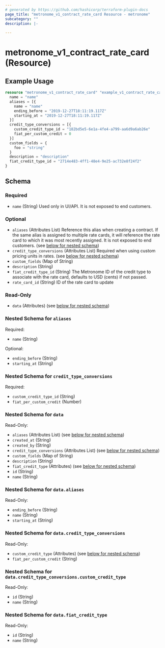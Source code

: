```yaml
---
# generated by https://github.com/hashicorp/terraform-plugin-docs
page_title: "metronome_v1_contract_rate_card Resource - metronome"
subcategory: ""
description: |-
  
---
```


# metronome_v1_contract_rate_card (Resource)



## Example Usage

```terraform
resource "metronome_v1_contract_rate_card" "example_v1_contract_rate_card" {
  name = "name"
  aliases = [{
    name = "name"
    ending_before = "2019-12-27T18:11:19.117Z"
    starting_at = "2019-12-27T18:11:19.117Z"
  }]
  credit_type_conversions = [{
    custom_credit_type_id = "182bd5e5-6e1a-4fe4-a799-aa6d9a6ab26e"
    fiat_per_custom_credit = 0
  }]
  custom_fields = {
    foo = "string"
  }
  description = "description"
  fiat_credit_type_id = "2714e483-4ff1-48e4-9e25-ac732e8f24f2"
}
```

<!-- schema generated by tfplugindocs -->
## Schema

### Required

- `name` (String) Used only in UI/API. It is not exposed to end customers.

### Optional

- `aliases` (Attributes List) Reference this alias when creating a contract. If the same alias is assigned to multiple rate cards, it will reference the rate card to which it was most recently assigned. It is not exposed to end customers. (see [below for nested schema](#nestedatt--aliases))
- `credit_type_conversions` (Attributes List) Required when using custom pricing units in rates. (see [below for nested schema](#nestedatt--credit_type_conversions))
- `custom_fields` (Map of String)
- `description` (String)
- `fiat_credit_type_id` (String) The Metronome ID of the credit type to associate with the rate card, defaults to USD (cents) if not passed.
- `rate_card_id` (String) ID of the rate card to update

### Read-Only

- `data` (Attributes) (see [below for nested schema](#nestedatt--data))

<a id="nestedatt--aliases"></a>
### Nested Schema for `aliases`

Required:

- `name` (String)

Optional:

- `ending_before` (String)
- `starting_at` (String)


<a id="nestedatt--credit_type_conversions"></a>
### Nested Schema for `credit_type_conversions`

Required:

- `custom_credit_type_id` (String)
- `fiat_per_custom_credit` (Number)


<a id="nestedatt--data"></a>
### Nested Schema for `data`

Read-Only:

- `aliases` (Attributes List) (see [below for nested schema](#nestedatt--data--aliases))
- `created_at` (String)
- `created_by` (String)
- `credit_type_conversions` (Attributes List) (see [below for nested schema](#nestedatt--data--credit_type_conversions))
- `custom_fields` (Map of String)
- `description` (String)
- `fiat_credit_type` (Attributes) (see [below for nested schema](#nestedatt--data--fiat_credit_type))
- `id` (String)
- `name` (String)

<a id="nestedatt--data--aliases"></a>
### Nested Schema for `data.aliases`

Read-Only:

- `ending_before` (String)
- `name` (String)
- `starting_at` (String)


<a id="nestedatt--data--credit_type_conversions"></a>
### Nested Schema for `data.credit_type_conversions`

Read-Only:

- `custom_credit_type` (Attributes) (see [below for nested schema](#nestedatt--data--credit_type_conversions--custom_credit_type))
- `fiat_per_custom_credit` (String)

<a id="nestedatt--data--credit_type_conversions--custom_credit_type"></a>
### Nested Schema for `data.credit_type_conversions.custom_credit_type`

Read-Only:

- `id` (String)
- `name` (String)



<a id="nestedatt--data--fiat_credit_type"></a>
### Nested Schema for `data.fiat_credit_type`

Read-Only:

- `id` (String)
- `name` (String)

